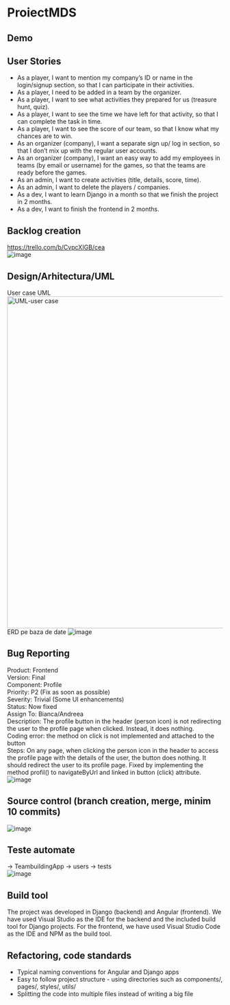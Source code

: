# ProiectMDS

## Demo
  
  
## User Stories

- As a player, I want to mention my company’s ID or name in the login/signup section, so that I can participate in their activities.  
- As a player, I need to be added in a team by the organizer.  
- As a player, I want to see what activities they prepared for us (treasure hunt, quiz).  
- As a player, I want to see the time we have left for that activity, so that I can complete the task in time.  
- As a player, I want to see the score of our team, so that I know what my chances are to win.  
- As an organizer (company), I want a separate sign up/ log in section, so that I don’t mix up with the regular user accounts.
- As an organizer (company), I want an easy way to add my employees in teams (by email or username) for the games, so that the teams are ready before the games.
- As an admin, I want to create activities (title, details, score, time).
- As an admin, I want to delete the players / companies.
- As a dev, I want to learn Django in a month so that we finish the project in 2 months.
- As a dev, I want to finish the frontend in 2 months.
  
  
## Backlog creation  
https://trello.com/b/CvpcXIGB/cea  
![image](https://user-images.githubusercontent.com/79314110/174137219-3de72179-8c85-47e6-8b9f-e6c984faef7e.png)  
  
## Design/Arhitectura/UML  
User case UML   
<img width="773" alt="UML-user case" src="https://user-images.githubusercontent.com/73405732/174133895-de6fc459-02e7-4955-9691-79f3b4d4b5b0.PNG">  
ERD pe baza de date
![image](https://user-images.githubusercontent.com/79314110/174236999-98542c25-4bb1-417e-9aa2-18dd65d93379.png)
  
  
## Bug Reporting
Product: Frontend  
Version: Final  
Component: Profile    
Priority: P2 (Fix as soon as possible)  
Severity: Trivial (Some UI enhancements)  
Status: Now fixed  
Assign To: Bianca/Andreea  
Description: The profile button in the header (person icon) is not redirecting the user to the profile page when clicked. Instead, it does nothing.  
Coding error: the method on click is not implemented and attached to the button  
Steps: On any page, when clicking the person icon in the header to access the profile page with the details of the user, the button does nothing. It should redirect the user to its profile page. Fixed by implementing the method profil() to navigateByUrl and linked in button (click) attribute.  
![image](https://user-images.githubusercontent.com/79314110/174129109-b08d9904-da4d-4ed7-bbcc-6b155b3c0f6a.png)    
 
 
## Source control (branch creation, merge, minim 10 commits)
![image](https://user-images.githubusercontent.com/79314110/174137538-5256be06-0acf-4b4c-87f7-c5ead2edac52.png)  
 
 
## Teste automate
-> TeambuildingApp -> users -> tests  
![image](https://user-images.githubusercontent.com/79314110/174237906-0a416f04-6984-4074-847a-7529b2ff00d4.png)

  
## Build tool
The project was developed in Django (backend) and Angular (frontend).
We have used Visual Studio as the IDE for the backend and the included build tool for Django projects.
For the frontend, we have used Visual Studio Code as the IDE and NPM as the build tool.


## Refactoring, code standards
- Typical naming conventions for Angular and Django apps  
- Easy to follow project structure - using directories such as components/, pages/, styles/, utils/  
- Splitting the code into multiple files instead of writing a big file  

